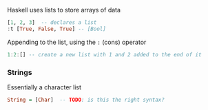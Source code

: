 Haskell uses lists to store arrays of data
```haskell
[1, 2, 3]  -- declares a list
:t [True, False, True] -- [Bool] 
```

Appending to the list, using the `:` (cons) operator
```haskell
1:2:[] -- create a new list with 1 and 2 added to the end of it
```

### Strings
Essentially a character list
```haskell
String = [Char]  -- TODO: is this the right syntax?
```
